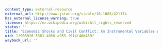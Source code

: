 ```yaml
---
content_type: external-resource
external_url: http://www.jstor.org/stable/10.1086/421174
has_external_license_warning: true
license: https://en.wikipedia.org/wiki/All_rights_reserved
status: ''
title: 'Economic Shocks and Civil Conflict: An Instrumental Variables Approach'
uid: 1f9039f6-3381-4060-a953-f914f46d439f
wayback_url: ''
---
```

